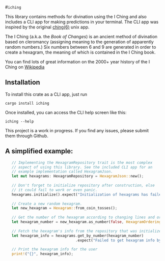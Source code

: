 #`iching`

This library contains methods for divination using the I Ching and also includes a CLI app
for making predictions in your terminal. The CLI app was inspired by the original
[ching(6)](http://cfcl.com/ching/man/) unix app.

The I Ching (a.k.a. the *Book of Changes*) is an ancient method of divination based on
cleromancy (assigning meaning to the generation of apparently random numbers.) Six numbers
between 6 and 9 are generated in order to create a hexagram, the meaning of which is
contained in the I Ching book.

You can find lots of great information on the 2000+ year history of the I Ching on
[Wikipedia](https://en.wikipedia.org/wiki/I_Ching)

## Installation
To install this crate as a CLI app, just run
```
cargo install iching
```
Once installed, you can access the CLI help screen like this:
```
iching --help
```
This project is a work in progress. If you find any issues, please submit them through Github.
## A simplified example:
```rust
   // Implementing the HexagramRepository trait is the most complex
   // aspect of using this library. See the included CLI app for an
   // example implementation called HexagramJson.
   let mut hexagrams: HexagramRepository = HexagramJson::new();
   
   // Don't forget to initialize repository after construction, else
   // it could fail to work or even panic.
   hexagrams.initialize().expect("Initialization of hexagrams has failed");
   
   // Create a new random hexagram.
   let new_hexagram = Hexagram::from_coin_tosses();
   
   // Get the number of the hexagram according to changing lines and ordering
   let hexagram_number = new_hexagram.as_number(false, HexagramOrdering::KingWen);
   
   // Fetch the hexagram's info from the repository that was initialized earlier.
   let hexagram_info = hexagrams.get_by_number(hexagram_number)
                                .expect("Failed to get hexagram info by number (pre)");
                                
   // Print the hexagram info for the user
   print!("{}", hexagram_info);
```
